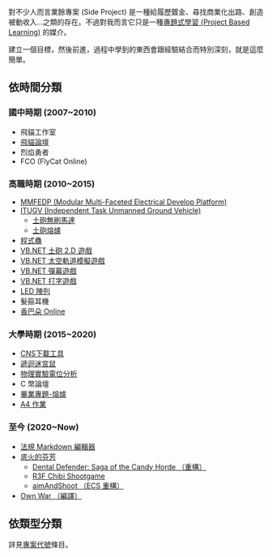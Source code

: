 對不少人而言業餘專案 (Side Project) 是一種給履歷鍍金、尋找商業化出路、創造被動收入...之類的存在。不過對我而言它只是一種[專題式學習 (Project Based Learning)](https://en.wikipedia.org/wiki/Project-based_learning) 的媒介。

建立一個目標，然後前進，過程中學到的東西會跟經驗結合而特別深刻，就是這麼簡單。

## 依時間分類

### 國中時期 (2007~2010)

- 飛貓工作室
- [飛貓論壇](#飛貓論壇)
- 烈焰勇者
- FCO (FlyCat Online)

### 高職時期 (2010~2015)

- [MMFEDP (Modular Multi-Faceted Electrical Develop Platform)](#Project:MMFEDP)
- [ITUGV (Independent Task Unmanned Ground Vehicle)](#Project:ITUGV)
  - [土砲無刷馬達](#土砲無刷馬達)
  - [土砲熔爐](#土砲熔爐)
- [程式蠱](#程式蠱)
- [VB.NET 土砲 2.D 遊戲](<#VB.NET 土砲 2.D 遊戲>)
- [VB.NET 太空軌道模擬遊戲](<#VB.NET 太空軌道模擬遊戲>)
- [VB.NET 彈幕遊戲](<#VB.NET 彈幕遊戲>)
- [VB.NET 打字遊戲](<#VB.NET 打字遊戲>)
- [LED 陣列](<#土砲 LED 陣列>)
- 髮箍耳機
- [香巴朵 Online](<#Project:香巴朵 Online>)

### 大學時期 (2015~2020)

- [CNS下載工具](<#CNS下載工具>)
- [遞迴迷宮鼠](#遞迴迷宮鼠)
- [物理實驗電位分析](#物理實驗電位分析)
- C 幣論壇
- [畢業專題-熔爐](#移動熔爐)
- [A4 作業](<#A4 作業>)

### 至今 (2020~Now)

- [法規 Markdown 編輯器](<#法規 Markdown 編輯器>)
- [底火的芬芳](<#Project:底火的芬芳>)
  - [Dental Defender: Saga of the Candy Horde （重構）](<#Dental Defender: Saga of the Candy Horde （重構）>)
  - [R3F Chibi Shootgame](<#R3F Chibi Shootgame>)
  - [aimAndShoot （ECS 重構）](<#aimAndShoot （ECS 重構）>)
- [Own War （編譯）](<#Own War （編譯）>)

## 依類型分類

詳見[專案代號](<#Named Projects>)條目。
